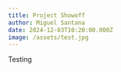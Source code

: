 ```yaml
---
title: Project Showoff
author: Miguel Santana
date: 2024-12-03T10:20:00.000Z
image: /assets/test.jpg
---
```

Testing
